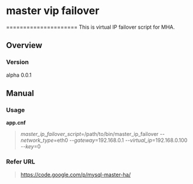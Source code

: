 # master vip failover
=====================
This is virtual IP failover script for MHA.


## Overview

### Version
alpha 0.0.1

## Manual

### Usage

**app.cnf**
> *master_ip_failover_script*=/path/to/bin/master_ip_failover *--network_type*=eth0 *--gateway*=192.168.0.1 *--virtual_ip*=192.168.0.100 *--key*=0

### Refer URL

> <https://code.google.com/p/mysql-master-ha/>
